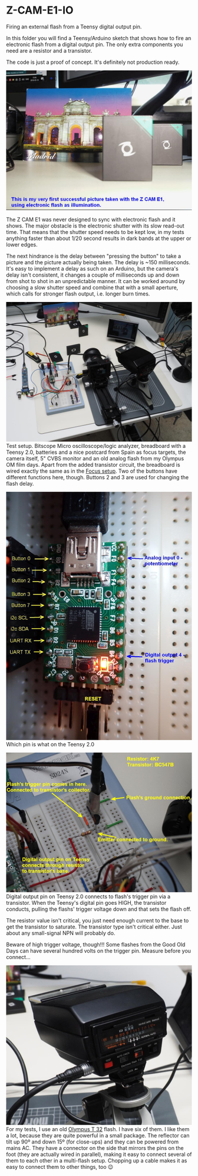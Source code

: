 # Z-CAM-E1-IO
Firing an external flash from a Teensy digital output pin.

In this folder you will find a Teensy/Arduino sketch that shows how to fire an electronic flash from a digital output pin. The only extra components you need are a resistor and a transistor.

The code is just a proof of concept. It's definitely not production ready.


![My very first successful flash exposure with the Z CAM E1](First_Flash_Pic_with_ZCAM_E1_anno.jpg)

The Z CAM E1 was never designed to sync with electronic flash and it shows. The major obstacle is the electronic shutter with its slow read-out time. That means that the shutter speed needs to be kept low, in my tests anything faster than about 1/20 second results in dark bands at the upper or lower edges.

The next hindrance is the delay between "pressing the button" to take a picture and the picture actually being taken. The delay is ~150 milliseconds. It's easy to implement a delay as such on an Arduino, but the camera's delay isn't consistent, it changes a couple of milliseconds up and down from shot to shot in an unpredictable manner. It can be worked around by choosing a slow shutter speed and combine that with a small aperture, which calls for stronger flash output, i.e. longer burn times.

![My test setup](Flash_Test_Setup.jpg)
Test setup. Bitscope Micro oscilloscope/logic analyzer, breadboard with a Teensy 2.0, batteries and a nice postcard from Spain as focus targets, the camera itself, 5" CVBS monitor and an old analog flash from my Olympus OM film days.
Apart from the added transistor circuit, the breadboard is wired exactly the same as in the [Focus setup](https://github.com/RagnarJensen/Z-CAM-E1-IO/tree/master/Focus). Two of the buttons have different functions here, though. Buttons 2 and 3 are used for changing the flash delay.

![Connections on the Teensy](Connections_Teensy.jpg)
Which pin is what on the Teensy 2.0


![Flash connection to the Teensy](Flash_Trigger_Circuit.jpg)
Digital output pin on Teensy 2.0 connects to flash's trigger pin via a transistor. When the Teensy's digital pin goes HIGH, the transistor conducts, pulling the flashs' trigger voltage down and that sets the flash off.

The resistor value isn't critical, you just need enough current to the base to get the transistor to saturate. The transistor type isn't critical either. Just about any small-signal NPN will probably do.

Beware of high trigger voltage, though!!! Some flashes from the Good Old Days can have several hundred volts on the trigger pin. Measure before you connect...

![The test flash](Olympus_T32.jpg)
For my tests, I use an old [Olympus T 32](https://www.mir.com.my/rb/photography/hardwares/classics/olympusom1n2/shared/flash/t32flash/index.htm) flash. I have six of them. I like them a lot, because they are quite powerful in a small package. The reflector can tilt up 90º and down 15º (for close-ups) and they can be powered from mains AC.  They have a connector on the side that mirrors the pins on the foot (they are actually wired in parallel), making it easy to connect several of them to each other in a multi-flash setup. Chopping up a cable makes it as easy to connect them to other things, too :wink:






